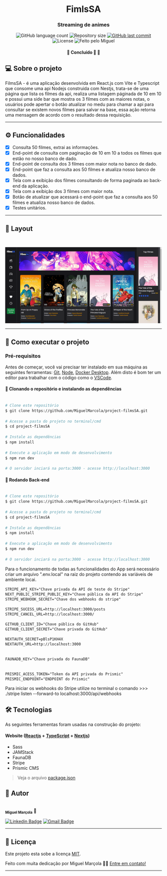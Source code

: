 <h1 align="center">
     FimlsSA

</h1>

<h3 align="center">
    Streaming de animes
</h3>

<p align="center">
  <img alt="GitHub language count" src="https://img.shields.io/github/languages/count/MiguelMarcola/project-filmsSA?color=%2304D361">

  <img alt="Repository size" src="https://img.shields.io/github/repo-size/MiguelMarcola/project-filmsSA">
  
  <a href="https://github.com/MiguelMarcola/project-filmsSA/commits/main">
    <img alt="GitHub last commit" src="https://img.shields.io/github/last-commit/MiguelMarcola/project-filmsSA">
  </a>
    
   <img alt="License" src="https://img.shields.io/badge/license-MIT-brightgreen">
  
  <img alt="Feito pelo Miguel" src="https://img.shields.io/badge/feito%20por-Miguel-%237519C1">
  
 
</p>

<h4 align="center">
	🚧   Concluído 🚀 🚧
</h4>

## 💻 Sobre o projeto

FilmsSA - é uma aplicação desenvolvida em React.js com Vite e Typescript que consome uma api Nodejs construida com Nestjs, trata-se de uma página que lista os filmes da api, realiza uma listagem páginada de 10 em 10 e possui uma side bar que mostra os 3 filmes com as maiores notas, o usuários pode apertar o botão atualizar no medu para chamar a api para consultar se existem novos filmes para salvar na base, essa ação retorna uma mensagem de acordo com o resultado dessa requisição.

---

## ⚙️ Funcionalidades

- [x] Consulta 50 filmes, extrai as informações.
- [x] End-point de consulta com paginação de 10 em 10 a todos os filmes que estão no nosso banco de dado.
- [x] End-point de consulta dos 3 filmes com maior nota no banco de dado.
- [x] End-point que faz a consulta aos 50 filmes e atualiza nosso banco de dados.
- [x] Tela com a exibição dos filmes consultando de forma paginada ao back-end da aplicação.
- [x] Tela com a exibição dos 3 filmes com maior nota.
- [x] Botão de atualizar que acessará o end-point que faz a consulta aos 50 filmes e atualiza nosso banco de dados.
- [x] Testes unitários.
---

## 🎨 Layout

<p align="center">

  <img alt="Visual" title="#Visual" src="./layout1.png" width="800px" style="margin-top: 30px;">

</p>

---

## 🚀 Como executar o projeto

### Pré-requisitos

Antes de começar, você vai precisar ter instalado em sua máquina as seguintes ferramentas:
[Git](https://git-scm.com), [Node](https://nodejs.org/), [Docker Desktop](https://docs.docker.com/desktop/). 
Além disto é bom ter um editor para trabalhar com o código como o [VSCode](https://code.visualstudio.com/).

#### 🎲 Clonando o repositório e instalando as dependências

```bash

# Clone este repositório
$ git clone https://github.com/MiguelMarcola/project-filmsSA.git

# Acesse a pasta do projeto no terminal/cmd
$ cd project-filmsSA

# Instale as dependências
$ npm install

# Execute a aplicação em modo de desenvolvimento
$ npm run dev

# O servidor inciará na porta:3000 - acesse http://localhost:3000

```

#### 🎲 Rodando Back-end

```bash

# Clone este repositório
$ git clone https://github.com/MiguelMarcola/project-filmsSA.git

# Acesse a pasta do projeto no terminal/cmd
$ cd project-filmsSA

# Instale as dependências
$ npm install

# Execute a aplicação em modo de desenvolvimento
$ npm run dev

# O servidor inciará na porta:3000 - acesse http://localhost:3000

```

Para o funcionamento de todas as funcionalidades do App será necessário criar um arquivo ".env.local" na raiz do projeto contendo as variáveis de ambiente locai.

```
STRIPE_API_KEY="Chave privada da API de teste do Stripe"
NEXT_PUBLIC_STRIPE_PUBLIC_KEY="Chave pública da API do Stripe"
STRIPE_WEBHOOK_SECRET="Chave dos webhooks do stripe"

STRIPE_SUCESS_URL=http://localhost:3000/posts
STRIPE_CANCEL_URL=http://localhost:3000/

GITHUB_CLIENT_ID="Chave pública do GitHub"
GITHUB_CLIENT_SECRET="Chave privada do GitHub"

NEXTAUTH_SECRET=pBlsP1KH4X
NEXTAUTH_URL=http://localhost:3000


FAUNADB_KEY="Chave privada do FaunaDB"


PRISMIC_ACESS_TOKEN="Token da API privada do Prismic"
PRISMIC_ENDPOINT="ENDPOINT do Prismic"
```

Para iniciar os webhooks do Stripe utilize no terminal o comando >>> ./stripe listen --forward-to localhost:3000/api/webhooks
## 🛠 Tecnologias

As seguintes ferramentas foram usadas na construção do projeto:

#### **Website**  ([Reactjs](https://reactjs.org/)  +  [TypeScript](https://www.typescriptlang.org/) + [Nextjs](https://nextjs.org/))

-   Sass
-   JAMStack
-   FaunaDB
-   Stripe
-   Prismic CMS

> Veja o arquivo  [package.json](https://github.com/MiguelMarcola/project-filmsSA/blob/main/package.json)

## 🦸 Autor

<img style="border-radius: 50%;" src="https://avatars.githubusercontent.com/u/95949825?s=400&u=71abea02fa5086704e648496f0de845501599ca0&v=4" width="100px;" alt=""/>
 <br />
 <sub><b>Miguel Marçola</b></sub></a> 🚀
 <br />

[![Linkedin Badge](https://img.shields.io/badge/-Miguel-blue?style=flat-square&logo=Linkedin&logoColor=white&link=https://www.linkedin.com/in/miguel-mar%C3%A7ola-28535a151/)](https://www.linkedin.com/in/miguel-mar%C3%A7ola-28535a151/) 
[![Gmail Badge](https://img.shields.io/badge/Miguel%20Mar%C3%A7ola-c14438?style=flat-square&logo=Gmail&logoColor=white&link=mailto:miguelmarcola@gmail.com)](miguelmarcola@gmail.com)

---

## 📝 Licença

Este projeto esta sobe a licença [MIT](./LICENSE).

Feito com muita dedicação por Miguel Marçola 👋🏽 [Entre em contato!](https://www.linkedin.com/in/miguel-mar%C3%A7ola-28535a151/)

---

